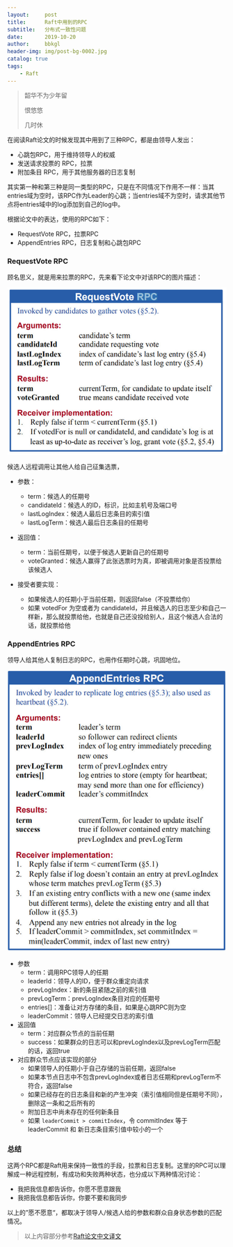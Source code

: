 ```yaml
---
layout:     post
title:      Raft中用到的RPC
subtitle:   分布式一致性问题
date:       2019-10-20
author:     bbkgl
header-img: img/post-bg-0002.jpg
catalog: true
tags:
    - Raft
---
```


> 韶华不为少年留
>
> 恨悠悠
>
> 几时休

在阅读Raft论文的时候发现其中用到了三种RPC，都是由领导人发出：

- 心跳包RPC，用于维持领导人的权威
- 发送请求投票的 RPC，拉票
- 附加条目 RPC，用于其他服务器的日志复制

其实第一种和第三种是同一类型的RPC，只是在不同情况下作用不一样：当其entries域为空时，该RPC作为Leader的心跳；当entries域不为空时，请求其他节点将entries域中的log添加到自己的log中。

根据论文中的表达，使用的RPC如下：

- RequestVote RPC，拉票RPC
- AppendEntries RPC，日志复制和心跳包RPC

### RequestVote RPC

顾名思义，就是用来拉票的RPC，先来看下论文中对该RPC的图片描述：

![H73bd3d67996b4b9bbdbe92ae39ebb8c7o](../cloud_img/H73bd3d67996b4b9bbdbe92ae39ebb8c7o.jpg)

候选人远程调用让其他人给自己征集选票，

- 参数：

  - term：候选人的任期号
  - candidateId：候选人的ID，标识，比如主机号及端口号
  - lastLogIndex：候选人最后日志条目的索引值
  - lastLogTerm：候选人最后日志条目的任期号
- 返回值：

  - term：当前任期号，以便于候选人更新自己的任期号
  - voteGranted：候选人赢得了此张选票时为真，即被调用对象是否投票给该候选人
- 接受者要实现：
  - 如果候选人的任期小于当前任期，则返回false（不投票给你）
  - 如果 votedFor 为空或者为 candidateId，并且候选人的日志至少和自己一样新，那么就投票给他，也就是自己还没投给别人，且这个候选人合法的话，就投票给他

### AppendEntries RPC

领导人给其他人复制日志的RPC，也用作任期时心跳，巩固地位。

![Hcb5c483f2b3b4f3cbcccb70c0516a9a3P](../cloud_img/Hcb5c483f2b3b4f3cbcccb70c0516a9a3P.jpg)

- 参数
  - term：调用RPC领导人的任期
  - leaderId：领导人的ID，便于群众重定向请求
  - prevLogIndex：新的条目紧随之前的索引值
  - prevLogTerm：prevLogIndex条目对应的任期号
  - entries[]：准备让对方存储的条目，如果是心跳RPC则为空
  - leaderCommit：领导人已经提交日志的索引值
- 返回值
  - term：对应群众节点的当前任期
  - success：如果群众的日志可以和prevLogIndex以及prevLogTerm匹配的话，返回true
- 对应群众节点应该实现的部分
  - 如果领导人的任期小于自己存储的当前任期，返回false
  - 如果本节点日志中不包含prevLogIndex或者日志任期和prevLogTerm不符合，返回false
  - 如果已经存在的日志条目和新的产生冲突（索引值相同但是任期号不同），删除这一条和之后所有的 
  - 附加日志中尚未存在的任何新条目
  - 如果 `leaderCommit > commitIndex`，令 commitIndex 等于 leaderCommit 和 新日志条目索引值中较小的一个

### 总结

这两个RPC都是Raft用来保持一致性的手段，拉票和日志复制。这里的RPC可以理解成一种远程控制，有成功和失败两种状态，也分成以下两种情况讨论：

- 我把我信息都告诉你，你愿不愿意跟我
- 我把我信息都告诉你，你要不要和我同步

以上的”愿不愿意“，都取决于领导人/候选人给的参数和群众自身状态参数的匹配情况。

> 以上内容部分参考[Raft论文中文译文](<https://github.com/maemual/raft-zh_cn/blob/master/raft-zh_cn.md>)

